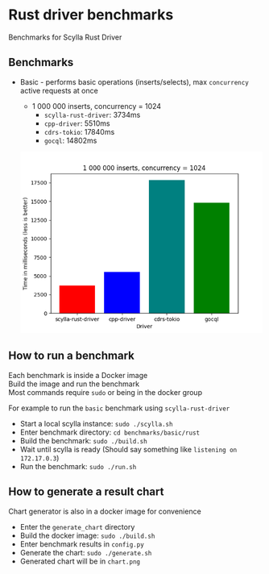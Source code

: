 # Rust driver benchmarks
Benchmarks for Scylla Rust Driver

## Benchmarks
* Basic - performs basic operations (inserts/selects), max `concurrency` active requests at once
    * 1 000 000 inserts, concurrency = 1024
        * `scylla-rust-driver`: 3734ms
        * `cpp-driver`: 5510ms
        * `cdrs-tokio`: 17840ms
        * `gocql`: 14802ms
    
    ![](images/basic_insert_1e6_1024.png)

## How to run a benchmark
Each benchmark is inside a Docker image  
Build the image and run the benchmark  
Most commands require `sudo` or being in the docker group

For example to run the `basic` benchmark using `scylla-rust-driver`
* Start a local scylla instance: `sudo ./scylla.sh`
* Enter benchmark directory: `cd benchmarks/basic/rust`
* Build the benchmark: `sudo ./build.sh`
* Wait until scylla is ready (Should say something like `listening on 172.17.0.3`)
* Run the benchmark: `sudo ./run.sh`

## How to generate a result chart
Chart generator is also in a docker image for convenience

* Enter the `generate_chart` directory
* Build the docker image: `sudo ./build.sh`
* Enter benchmark results in `config.py`
* Generate the chart: `sudo ./generate.sh`
* Generated chart will be in `chart.png`
